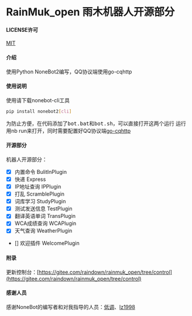 # RainMuk_open 雨木机器人开源部分

#### LICENSE许可
[MIT](https://gitee.com/raindown/rainmuk_open/blob/master/LICENSE)

#### 介绍
使用Python NoneBot2编写，QQ协议端使用go-cqhttp

#### 使用说明

使用请下载nonebot-cli工具

```sh
pip install nonebot2[cli]
```

为防止方便，在代码添加了<kbd>bot.bat</kbd>和<kbd>bot.sh</kbd>，可以直接打开这两个运行
运行用nb run来打开，同时需要配置好QQ协议端[go-cqhttp](https://github.com/Mrs4s/go-cqhttp/releases/tag/v0.9.28)

#### 开源部分

机器人开源部分：

- [x] 内置命令 BulitInPlugin
- [x] 快递 Express
- [x] IP地址查询 IPPlugin
- [x] 打乱 ScramblePlugin
- [x] 词库学习 StudyPlugin
- [x] 测试发送信息 TestPlugin
- [x] 翻译英语单词 TransPlugin
- [x] WCA成绩查询 WCAPlugin
- [x] 天气查询 WeatherPlugin
- []  欢迎插件 WelcomePlugin

#### 附录
更新控制台：[https://gitee.com/raindown/rainmuk_open/tree/control](https://gitee.com/raindown/rainmuk_open/tree/control)

#### 感谢人员
感谢NoneBot的编写者和对我指导的人员：[低调](https://github.com/yanyongyu)、[lz1998](https://github.com/lz1998)